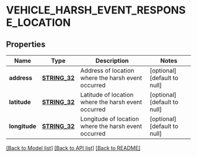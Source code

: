 # VEHICLE_HARSH_EVENT_RESPONSE_LOCATION

## Properties
Name | Type | Description | Notes
------------ | ------------- | ------------- | -------------
**address** | [**STRING_32**](STRING_32.md) | Address of location where the harsh event occurred | [optional] [default to null]
**latitude** | [**STRING_32**](STRING_32.md) | Latitude of location where the harsh event occurred | [optional] [default to null]
**longitude** | [**STRING_32**](STRING_32.md) | Longitude of location where the harsh event occurred | [optional] [default to null]

[[Back to Model list]](../README.md#documentation-for-models) [[Back to API list]](../README.md#documentation-for-api-endpoints) [[Back to README]](../README.md)


